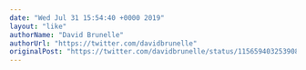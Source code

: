 ```yaml
---
date: "Wed Jul 31 15:54:40 +0000 2019"
layout: "like"
authorName: "David Brunelle"
authorUrl: "https://twitter.com/davidbrunelle"
originalPost: "https://twitter.com/davidbrunelle/status/1156594032539082752"
---
```

